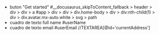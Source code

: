 * buton "Get started" #__docusaurus_skipToContent_fallback > header > div > div > a
#app > div > div > div.home-body > div > div:nth-child(1) > div > div.avatar.mx-auto.white > svg > path
* cuadro de texto full name
#userName
* cuadro de texto email
#userEmail
//TEXTAREA[@id='currentAddress']